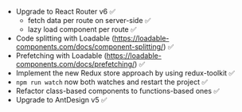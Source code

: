 
- Upgrade to React Router v6 ✅
    - fetch data per route on server-side ✅
    - lazy load component per route ✅
- Code splitting with Loadable (https://loadable-components.com/docs/component-splitting/) ✅
- Prefetching with Loadable (https://loadable-components.com/docs/prefetching/) ✅
- Implement the new Redux store approach by using redux-toolkit ✅
- `npm run watch` now both watches and restart the project ✅
- Refactor class-based  components to functions-based ones ✅
- Upgrade to AntDesign v5 ✅